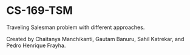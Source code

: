 # CS-169-TSM
Traveling Salesman problem with different approaches.

Created by Chaitanya Manchikanti, Gautam Banuru, Sahil Katrekar, and Pedro Henrique Frayha.
